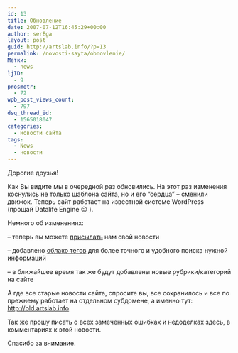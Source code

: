 ```yaml
---
id: 13
title: Обновление
date: 2007-07-12T16:45:29+00:00
author: serEga
layout: post
guid: http://artslab.info/?p=13
permalink: /novosti-sayta/obnovlenie/
Метки:
  - news
ljID:
  - 9
prosmotr:
  - 72
wpb_post_views_count:
  - 797
dsq_thread_id:
  - 1565018047
categories:
  - Новости сайта
tags:
  - News
  - новости
---
```

Дорогие друзья!

Как Вы видите мы в очередной раз обновились. На этот раз изменения коснулись не только шаблона сайта, но и его &#8220;сердца&#8221; &#8211; сменили движок. Теперь сайт работает на известной системе WordPress (прощай Datalife Engine 😉 ).

Немного об изменениях:

&#8211; теперь вы можете <a TITLE="Прислать новость" HREF="http://artslab.info/?page_id=5">присылать</a> нам свой новости

&#8211; добавлено <a TITLE="Облако тегов" HREF="http://artslab.info/?page_id=6">облако тегов</a> для более точного и удобного поиска нужной информаций

&#8211; в ближайшее время так же будут добавлены новые рубрики/категорий на сайте

А где все старые новости сайта, спросите вы, все сохранилось и все по прежнему работает на отдельном субдомене, а именно тут: <a TARGET="_blank" TITLE="Старый artslab" HREF="http://old.artslab.info">http://old.artslab.info</a>

Так же прошу писать о всех замеченных ошибках и недоделках здесь, в комментариях к этой новости.

Спасибо за внимание.
